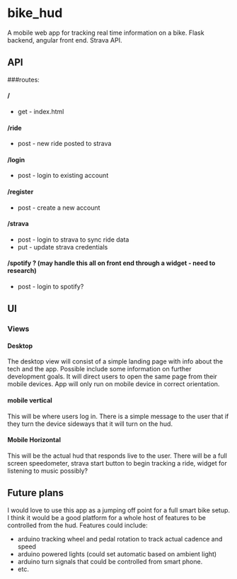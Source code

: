 # bike_hud
A mobile web app for tracking real time information on a bike. Flask backend, angular front end. Strava API.

## API

###routes:

#### / 
- get - index.html

#### /ride
- post - new ride posted to strava

#### /login
- post - login to existing account

#### /register
- post - create a new account

#### /strava
- post - login to strava to sync ride data
- put - update strava credentials

#### /spotify ? (may handle this all on front end through a widget - need to research)
- post - login to spotify?

## UI

### Views

#### Desktop 

The desktop view will consist of a simple landing page with info about the tech and the app. Possible include some 
information on further development goals. It will direct users to open the same page from their mobile devices. App 
will only run on mobile device in correct orientation.

#### mobile vertical

This will be where users log in. There is a simple message to the user that if they turn the device sideways that it 
will turn on the hud.

#### Mobile Horizontal

This will be the actual hud that responds live to the user. There will be a full screen speedometer, strava start 
button to begin tracking a ride, widget for listening to music possibly?

## Future plans

I would love to use this app as a jumping off point for a full smart bike setup. I think it would be a good platform 
for a whole host of features to be controlled from the hud. Features could include:
- arduino tracking wheel and pedal rotation to track actual cadence and speed
- arduino powered lights (could set automatic based on ambient light)
- arduino turn signals that could be controlled from smart phone.
- etc.